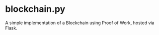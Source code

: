 blockchain.py
=============

A simple implementation of a Blockchain using Proof of Work, hosted via Flask.


